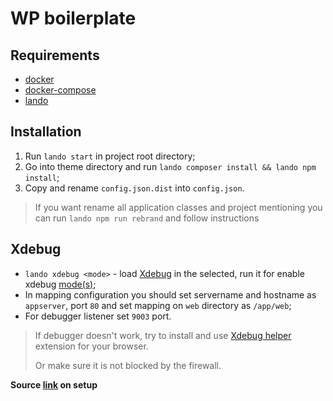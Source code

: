 # WP boilerplate 

## Requirements

- [docker](https://docs.docker.com/get-docker/)
- [docker-compose](https://docs.docker.com/compose/install/)
- [lando](https://docs.lando.dev/basics/installation.html)

## Installation
1. Run `lando start` in project root directory;
2. Go into theme directory and run `lando composer install && lando npm install`;
3. Copy and rename `config.json.dist` into `config.json`.
> If you want rename all application classes and project mentioning you can run `lando npm run rebrand` and follow instructions

## Xdebug

- `lando xdebug <mode>` - load [Xdebug](https://xdebug.org/) in the selected, run it for enable xdebug
  [mode(s)](https://xdebug.org/docs/all_settings#mode);
- In mapping configuration you should set servername and hostname as `appserver`, port `80`
  and set mapping on `web` directory as `/app/web`;
- For debugger listener set `9003` port.

> If debugger doesn't work, try to install and use [Xdebug helper](https://chrome.google.com/webstore/detail/xdebug-helper/eadndfjplgieldjbigjakmdgkmoaaaoc)
extension for your browser.
>
> Or make sure it is not blocked by the firewall.

**Source [link](https://github.com/lando/lando/issues/1668#issuecomment-772829423) on setup**